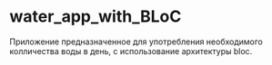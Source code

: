 # water_app_with_BLoC

Приложение предназначенное для употребления необходимого колличества воды в день, с использование архитектуры bloc.
